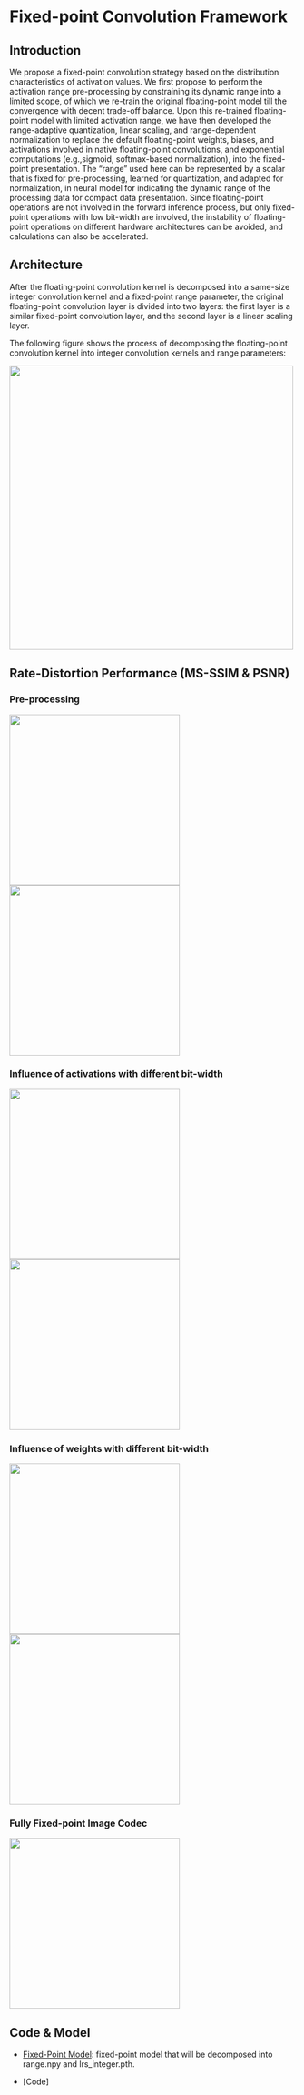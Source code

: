 
# Fixed-point Convolution Framework
## Introduction
We propose a fixed-point convolution strategy based on the distribution characteristics of activation values. 
We first propose to perform the activation range pre-processing by constraining its dynamic range into a limited scope, of which we re-train the original floating-point model till the convergence with decent trade-off balance. 
Upon this re-trained floating-point model with limited activation range, we have then developed the range-adaptive quantization, linear scaling, and range-dependent normalization to replace the default floating-point weights, biases, and activations involved in native floating-point convolutions, and exponential computations (e.g.,sigmoid, softmax-based normalization), into the fixed-point presentation. 
The “range” used here can be represented by a scalar that is fixed for pre-processing, learned for quantization, and  adapted for normalization, in neural model for indicating the dynamic range of the processing data for compact data presentation. 
Since floating-point operations are not involved in the forward inference process, but only fixed-point operations with low bit-width are involved, the instability of floating-point operations on different hardware architectures can be avoided, and calculations can also be accelerated.


## Architecture
After the floating-point convolution kernel is decomposed into a same-size integer convolution kernel and a fixed-point range parameter, the original floating-point convolution layer is divided into two layers: the first layer is a similar fixed-point convolution layer, and the second layer is a linear scaling layer. 

The following figure shows the process of decomposing the floating-point convolution kernel into integer convolution kernels and range parameters: 

<img src="https://njuvision.github.io/fixed-point/images/kernel.png" width="500px" >


## Rate-Distortion Performance (MS-SSIM & PSNR)
### Pre-processing
<img src="https://njuvision.github.io/fixed-point/images/ex_float.png" width="300px" /><img src="https://njuvision.github.io/fixed-point/images/ex_float_psnr.png" width="300px" >

### Influence of activations with different bit-width
<img src="https://njuvision.github.io/fixed-point/images/ex_weight8.png" width="300px" /><img src="https://njuvision.github.io/fixed-point/images/ex_weight8_psnr.png" width="300px" >

### Influence of weights with different bit-width
<img src="https://njuvision.github.io/fixed-point/images/ex_weight7.png" width="300px" /><img src="https://njuvision.github.io/fixed-point/images/ex_weight7_psnr.png" width="300px" >

### Fully Fixed-point Image Codec
<img src="https://njuvision.github.io/fixed-point/images/ex_full.png" width="300px" >


## Code & Model

+ [Fixed-Point Model](./models/lrs_fixed.pth): fixed-point model that will be decomposed into range.npy and lrs_integer.pth.

+ [Code]
